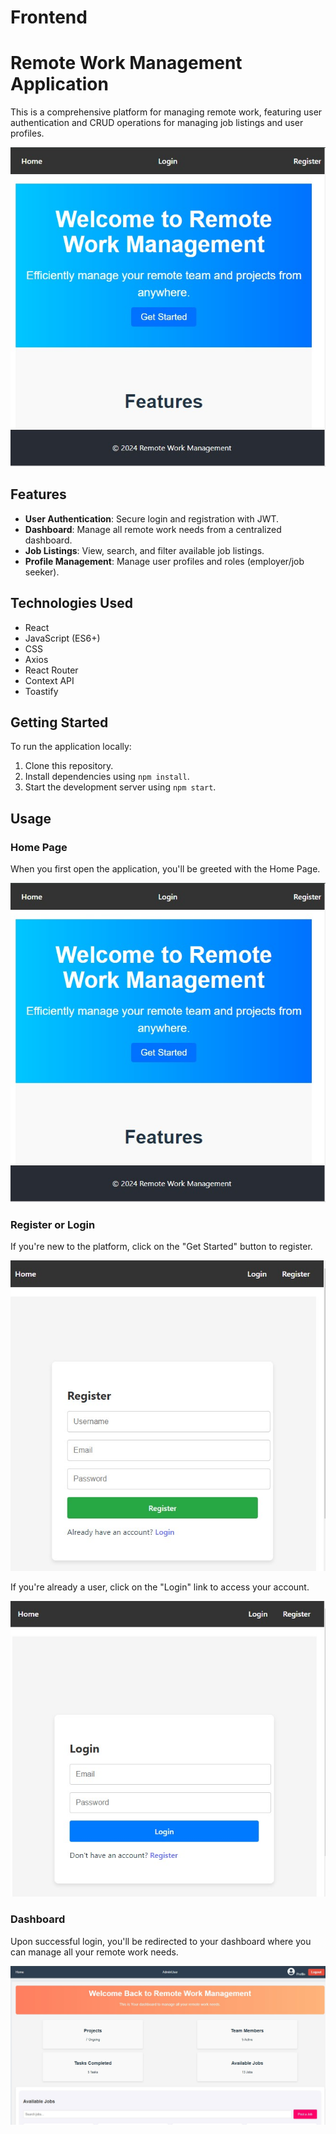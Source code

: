 # Frontend
# Remote Work Management Application

This is a comprehensive platform for managing remote work, featuring user authentication and CRUD operations for managing job listings and user profiles.

![Home Page](./src/assets/Screenshot_Home.jpg)

## Features

- **User Authentication**: Secure login and registration with JWT.
- **Dashboard**: Manage all remote work needs from a centralized dashboard.
- **Job Listings**: View, search, and filter available job listings.
- **Profile Management**: Manage user profiles and roles (employer/job seeker).

## Technologies Used

- React
- JavaScript (ES6+)
- CSS
- Axios
- React Router
- Context API
- Toastify

## Getting Started

To run the application locally:

1. Clone this repository.
2. Install dependencies using `npm install`.
3. Start the development server using `npm start`.

## Usage

### Home Page
When you first open the application, you'll be greeted with the Home Page.

![Home Page](./src/assets/Screenshot_Home.jpg)

### Register or Login
If you're new to the platform, click on the "Get Started" button to register.

![Register Page](./src/assets/Screenshot_RegisterPage.jpg)

If you're already a user, click on the "Login" link to access your account.

![Login Page](./src/assets/Screenshot_LoginPage.jpg)

### Dashboard
Upon successful login, you'll be redirected to your dashboard where you can manage all your remote work needs.

![Dashboard](./src/assets/Screenshot_Dashboard.jpg)


